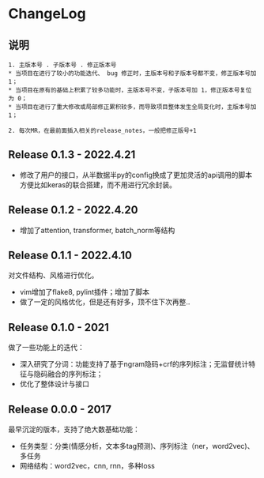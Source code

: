 # ChangeLog

## 说明
```
1. 主版本号 . 子版本号 . 修正版本号
* 当项目在进行了较小的功能迭代、 bug 修正时，主版本号和子版本号都不变，修正版本号加 1；
* 当项目在原有的基础上积累了较多功能时，主版本号不变，子版本号加 1，修正版本号复位为 0；
* 当项目在进行了重大修改或局部修正累积较多，而导致项目整体发生全局变化时，主版本号加 1；

2. 每次MR，在最前面插入相关的release_notes，一般把修正版号+1
```
## Release 0.1.3 - 2022.4.21
* 修改了用户的接口，从半数据半py的config换成了更加灵活的api调用的脚本
方便比如keras的联合搭建，而不用进行冗余封装。

## Release 0.1.2 - 2022.4.20
* 增加了attention, transformer, batch_norm等结构

## Release 0.1.1 - 2022.4.10
对文件结构、风格进行优化。
* vim增加了flake8, pylint插件；增加了脚本
* 做了一定的风格优化，但是还有好多，顶不住下次再整..

## Release 0.1.0 - 2021
做了一些功能上的迭代：
* 深入研究了分词：功能支持了基于ngram隐码+crf的序列标注；无监督统计特征与隐码融合的序列标注；
* 优化了整体设计与接口

## Release 0.0.0 - 2017
最早沉淀的版本，支持了绝大数基础功能：
* 任务类型：分类(情感分析，文本多tag预测)、序列标注（ner，word2vec)、多任务
* 网络结构：word2vec，cnn, rnn，多种loss


